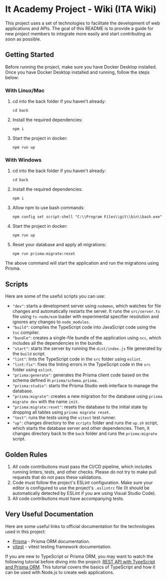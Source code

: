 # It Academy Project - Wiki (ITA Wiki)

This project uses a set of technologies to facilitate the development of web applications and APIs. The goal of this README is to provide a guide for new project members to integrate more easily and start contributing as soon as possible.

## Getting Started

Before running the project, make sure you have Docker Desktop installed. Once you have Docker Desktop installed and running, follow the steps below:

### With Linux/Mac

1. cd into the back folder if you haven't already:

   `cd back`

2. Install the required dependencies:

   `npm i`

3. Start the project in docker:

   `npm run up`

### With Windows

1. cd into the back folder if you haven't already:

   `cd back`

2. Install the required dependencies:

   `npm i`

3. Allow npm to use bash commands:

   `npm config set script-shell "C:\\Program Files\\git\\bin\\bash.exe"`

4. Start the project in docker:

   `npm run up`

5. Reset your database and apply all migrations:

   `npm run prisma:migrate:reset`

The above command will start the application and run the migrations using Prisma.

## Scripts

Here are some of the useful scripts you can use:

- `"dev"`: starts a development server using `nodemon`, which watches for file changes and automatically restarts the server. It runs the `src/server.ts` file using `ts-node/esm` loader with experimental specifier resolution and ignores any changes to `node_modules`.
- `"build"`: compiles the TypeScript code into JavaScript code using the `tsc` compiler.
- `"bundle"`: creates a single-file bundle of the application using `ncc`, which includes all the dependencies in the bundle.
- `"start"`: starts the server by running the `dist/index.js` file generated by the `build` script.
- `"lint"`: lints the TypeScript code in the `src` folder using `eslint`.
- `"lint:fix"`: fixes the linting errors in the TypeScript code in the `src` folder using `eslint`.
- `"prisma:generate"`: generates the Prisma client code based on the schema defined in `prisma/schema.prisma`.
- `"prisma:studio"`: starts the Prisma Studio web interface to manage the database.
- `"prisma:migrate"`: creates a new migration for the database using `prisma migrate dev` with the name `init`.
- `"prisma:migrate:reset"`: resets the database to the initial state by dropping all tables using `prisma migrate reset`.
- `"test"`: runs the tests using the `vitest` test runner.
- `"up"`: changes directory to the `scripts` folder and runs the `up.sh` script, which starts the database server and other dependencies. Then, it changes directory back to the `back` folder and runs the `prisma:migrate` script.

## Golden Rules

1.  All code contributions must pass the CI/CD pipeline, which includes running linters, tests, and other checks. Please do not try to make pull requests that do not pass these validations.
2.  Code must follow the project's ESLint configuration. Make sure your editor is configured to use the project's `.eslintrc` file (It should be automatically detected by ESLint if you are using Visual Studio Code).
3.  All code contributions must have accompanying tests.

## Very Useful Documentation

Here are some useful links to official documentation for the technologies used in this project:

- [Prisma](https://www.prisma.io/docs) - Prisma ORM documentation.
- [vitest](https://vitest.dev/guide/) - vitest testing framework documentation.

If you are new to TypeScript or Prisma ORM, you may want to watch the following tutorial before diving into the project: [REST API with TypeScript and Prisma ORM](https://www.youtube.com/watch?v=RebA5J-rlwg). This tutorial covers the basics of TypeScript and how it can be used with Node.js to create web applications.
